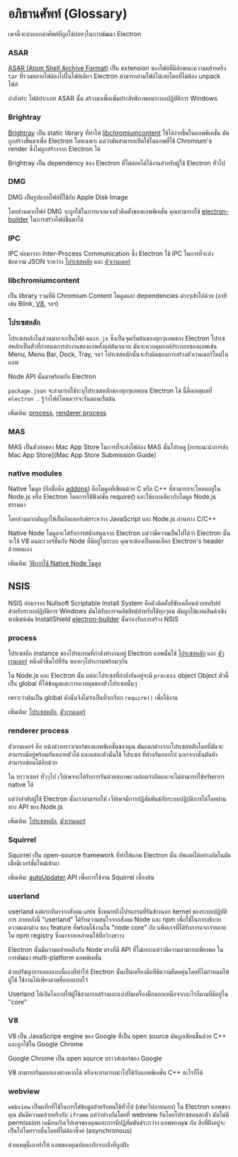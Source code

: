 # อภิธานศัพท์ (Glossary)

เพจนี้จะบ่งบอกคำศัพท์ที่ถูกใช่บ่อยๆในการพัฒนา Electron

### ASAR

[ASAR (Atom Shell Archive Format)][asar] เป็น extension ของไฟล์ที่มีลักษณะความคล้ายครีง `tar` ที่รวมหลายไฟล์ลงไปในไฟล์เดียว Electron สามารถอ่านไฟล์ได้เลยโดยที่ไม่ต้อง unpack ไฟล์

กำลังทำ: ไฟล์ประเภท ASAR นั้น สร้างมาเพื่อเพิ่มประสิทธิถาพบนระบบปฎิบัติการ Windows

### Brightray

[Brightray][brightray] เป็น static library ที่ทำให้ [libchromiumcontent] ใช้ได้ง่ายขึ้นในแอพพิเคชั่น
มันถูกสร้างขึ้นมาเพื่อ Electron โดยเฉพาะ แต่ว่ามันสามารถเปิดใช้ในแอพที่ใช้ Chromium's render ซึ่งไม่ถูกสร้างจาก Electron ได้

Brightray เป็น dependency ของ Electron ที่ไม่ค่อยได้ใช้งานสำหรับผู้ใช้ Electron ทั่วไป

### DMG

DMG เป็นรูปแบบไฟล์ที่ใช้กับ Apple Disk Image

โดยส่วนมากไฟล์ DMG จะถูกใช้ในการแจกแจงตัวติดตั้งของแอพพิเคชั่น
คุณสามารถใช้ [electron-builder] ในการสร้างไฟล์ขึ้นมาได้

### IPC

IPC ย่อมาจาก Inter-Process Communication ซึ่ง Electron ใช้ IPC 
ในการที่จะส่งข้อความ JSON ระหว่าง [โปรเซสหลัก][main] และ [ตัวเรนเดอร์][renderer]

### libchromiumcontent

เป็น library รวมที่มี Chromium Content โมดูลและ dependencies ต่างๆเข้าไปด้วย
(อาทิเช่น Blink, [V8], ฯลฯ)

### โปรเซสหลัก

โปรเซสหลักในส่วนมากจะเป็นไฟล์ `main.js` ซึ่งเป็นจุดเริ่มต้นของทุกๆแอพของ Electron 
โปรเซสหลักเป็นตัวที่กำหนดการทำงานของแอพตั้งแต่ต้นจนจบ มันจะควบคุมองค์ประกอบของแอพเช่น
Menu, Menu Bar, Dock, Tray, ฯลฯ โปรเซสหลักนั้นจะรับผิดชอบการสร้างตัวเรนเดอร์ใหม่ในแอพ

Node API นั้นมาพร้อมกับ Electron

`package.json` จะสามารถใช้ระบุโปรเซสหลักของทุกๆแอพบน Electron ได้ นี้คือเหตุผลที่ `electron .` รู้ว่าไฟล์ไหนควรจะรันตอนเริ่มต้น

เพิ่มเติม: [process](#process), [renderer process](#renderer-process)

### MAS

MAS เป็นตัวย่อของ Mac App Store ในการที่จะส่งไฟล์ลง MAS นั้นโปรดดู [การแนะนำการส่ง Mac App Store](Mac App Store Submission Guide)

### native modules

Native โมดูล (อีกชื่อคือ [addons]) คือโมดูลที่เขียนด้วย C หรือ C++ 
ที่สามารถจะโหลดอยู่ใน Node.js หรือ Electron โดยการใช้ฟังค์ชั่น require() 
และใช้แบบเดียวกับโมดูล Node.js ธรรมดา

โดยส่วนมากมันถูกใช้เป็นอินเตอร์เฟสระหว่าง JavaScript และ Node.js ผ่านทาง C/C++

Native Node โมดูลจะได้รับการสนับสนุนจาก Electron
แต่ว่ามีความเป็นไปได้ว่า Electron นั้นจะใช้ V8 คนละเวอร์ชั่นกับ Node ที่มีอยู่ในระบบ
คุณจะต้องเป็นคนเลือก Electron's header ด้วยตนเอง

เพิ่มเติม: [วิธีการใช้ Native Node โมดูล][Using Native Node Modules]

## NSIS

NSIS ย่อมาจาก Nullsoft Scriptable Install System คือตัวติดตั้งที่ขับเคลื่อนด้วยสคริปท์
สำหรับระบบปฎิบัติการ Windows มันได้รับการจดลิขสิทธ์สำหรับใช้ทุกๆคน
มันถูกใช้แทนสินค้าเชิงพาณิชย์เช่น InstallShield 
[electron-builder] นั้นรองรับการสร้าง NSIS

### process

โปรเซสคือ instance ของโปรแกรมที่กำลังทำงานอยู่ 
Electron แอพนั้นใช้ [โปรเซสหลัก][main] และ [ตัวเรนเดอร์][renderer] หนึ่งตัวขึ้นไปที่รัน
หลายๆโปรเกรมพร้อมๆกัน

ใน Node.js และ Electron นั้น แต่ละโปรเซสที่กำลังรันอยู่จะมี `process` object
Object ตัวนี้เป็น global ที่ให้ข้อมูลและการควบคุมของตัวโปรเซสนั้นๆ

เพราะว่ามันเป็น global ดังนั้นจึงไม่จำเป็นที่จะเรียก `require()` เพื่อใช้งาน

เพิ่มเติม: [โปรเซสหลัก](#main-process), [ตัวเรนเดอร์](#renderer-process)

### renderer process

ตัวเรนเดอร์ คือ หน้าต่างบราวเซอร์ของแอพพิเคชั่นของคุณ
มันแตกต่างจากโปรเซสหลักโดยที่มันจะสามารถมีอยู่พร้อมกันหลายตัวได้
และแต่ละตัวนั้นใช้ โปรเซส ที่ต่างกันออกไป
นอกจากนั้นมันยังสามารถซ่อนได้อีกด้วย

ใน บราวเซอร์ ทั่วๆไป เว็ปเพจจะได้รับการรันด้วยสภาพแวดล้อมจำกัดและจะไม่สามารถใช้ทรัพยากร native ได้

แต่ว่าสำหับผู้ใช้ Electron นั้นเราสามารถให้
เว็ปเพจมีการปฏิสัมพันธ์กับระบบปฎิบัติการได้โดยผ่านทาง API ของ Node.js

เพิ่มเติม: [โปรเซสหลัก](#main-process), [ตัวเรนเดอร์](#renderer-process)

### Squirrel

Squirrel เป็น open-source framework ที่ทำให้แอพ Electron นั้น 
อัพเดทได้อย่างอัตโนมัดเมื่อมีเวอร์ชั่นใหม่เข้ามา

เพิ่มเติม: [autoUpdater] API เพื่อการใช้งาน Squirrel เบื้องต้น

### userland

userland แต่แรกทีมาจากสังคม unix ซึ่งหมายถึงโปรแกรมที่รันข้างนอก kernel ของระบบปฎิบัติการ
ภายหลังนี้ "userland" ได้รับความสนใจจากสังคม Node และ npm เพื่อใช้ในการอธิบายความแตกต่าง
ของ feature ที่พร้อมไช้งานใน "node core" กับ แพ็คเกจที่ได้รับการแจกจ่ายถายใน npm registry
ซึ่งมาจากเหล่าคนใช้ที่กว้างขวาง

Electron นั้นมีความคล้ายคลึงกับ Node ตรงที่มี API ที่ไม่เยอะแต่ว่ามีความสามารถเพียงพอ
ในการพัฒนา multi-platform แอพพิเคชั่น

ด้วยปรัชญาการออกแบบนี้เองที่ทำให้ Electron นั้นเป็นเครื่องมือที่มีความยืดหยุ่นโดยที่ไม่กำหนดให้ผู้ใช้
ใช้งานได้เพียงตามที่ออกแบบไว้

Userland ได้เปิดโอกาสให้ผู้ใช้สามารถสร้างและแบ่งปันเครื่องมือนอกเหนือจากอะไรก็ตามที่มีอยู่ใน "core"

### V8

V8 เป็น JavaScripe engine ของ Google ที่เป็น open source
มันถูกเขียนขึ้นด้วย C++ และถูกใช้ใน Google Chrome

Google Chrome เป็น open source บราวส์เซอร์ของ Google

V8 สามารถรันแยกเองต่างหากได้ หรือจะสามารถนำไปใช้กับแอพพิเคชั่น C++ อะไรก็ได้

### webview

`webview` เป็นแท็กที่ใช้ในการใส่ข้อมูลสำหรับคนใช้ทั่วไป (เช่นเว็ปภายนอก) ใน Electron แอพของคุณ
มันมีความคล้ายครึงกับ `iframe` แต่ว่าต่างกันโดยที่ webview รันโดยโปรเซสคนละตัว
มันไม่มี permission เหมือนกับเว็ปเพจของคุณและการมีปฏิสัมพันธ์ระกว่าง แอพของคุณ กับ สิ่งที่ฝังอยู่จะเป็นไปโดยราบลื่นโดยที่ไม่ต้องซิ้งค์ (asynchronous)

ด้วยเหตุนี้เองทำให้ แอพของคุณปลอกภัยจากสิ่งที่ถูกฝัง


[addons]: https://nodejs.org/api/addons.html
[asar]: https://github.com/electron/asar
[autoUpdater]: api/auto-updater.md
[brightray]: https://github.com/electron/brightray
[electron-builder]: https://github.com/electron-userland/electron-builder
[libchromiumcontent]: #libchromiumcontent
[Mac App Store Submission Guide]: tutorials/mac-app-store-submission-guide.md
[main]: #main-process
[renderer]: #renderer-process
[Using Native Node Modules]: tutorial/using-native-node-modules.md
[userland]: #userland
[V8]: #v8
